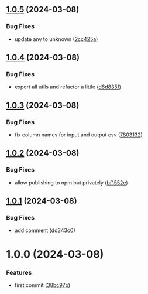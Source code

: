 ## [1.0.5](https://github.com/leap-ai/api-schemas/compare/v1.0.4...v1.0.5) (2024-03-08)


### Bug Fixes

* update any to unknown ([2cc425a](https://github.com/leap-ai/api-schemas/commit/2cc425a8e0ceaf0259d312444e9afe14eb5dd6e0))

## [1.0.4](https://github.com/leap-ai/api-schemas/compare/v1.0.3...v1.0.4) (2024-03-08)


### Bug Fixes

* export all utils and refactor a little ([d6d835f](https://github.com/leap-ai/api-schemas/commit/d6d835fa0f0ee30ad025d41a482abe9424f687c3))

## [1.0.3](https://github.com/leap-ai/api-schemas/compare/v1.0.2...v1.0.3) (2024-03-08)


### Bug Fixes

* fix column names for input and output csv ([7803132](https://github.com/leap-ai/api-schemas/commit/7803132197f7077feb851064d25a7eae67294a84))

## [1.0.2](https://github.com/leap-ai/api-schemas/compare/v1.0.1...v1.0.2) (2024-03-08)


### Bug Fixes

* allow publishing to npm but privately ([bf1552e](https://github.com/leap-ai/api-schemas/commit/bf1552ed4f55b4d2c4464d6e19809fbf980c3436))

## [1.0.1](https://github.com/leap-ai/api-schemas/compare/v1.0.0...v1.0.1) (2024-03-08)


### Bug Fixes

* add comment ([dd343c0](https://github.com/leap-ai/api-schemas/commit/dd343c0c1add60c9b66d048aa1e0d8fed85ee7fa))

# 1.0.0 (2024-03-08)


### Features

* first commit ([38bc97b](https://github.com/leap-ai/api-schemas/commit/38bc97b4ce0e9d5d3f89966b9142bb0592ddd833))

